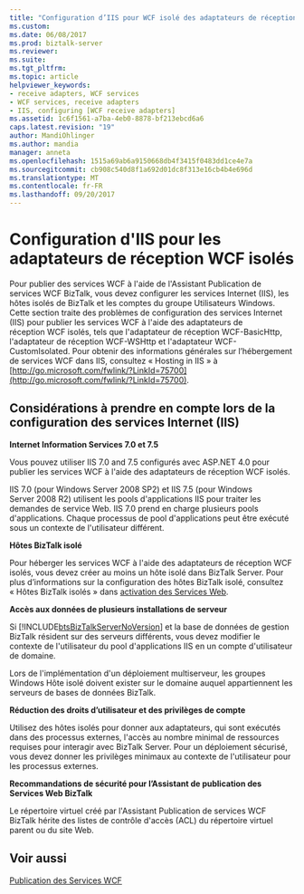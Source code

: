 ```yaml
---
title: "Configuration d’IIS pour WCF isolé des adaptateurs de réception | Documents Microsoft"
ms.custom: 
ms.date: 06/08/2017
ms.prod: biztalk-server
ms.reviewer: 
ms.suite: 
ms.tgt_pltfrm: 
ms.topic: article
helpviewer_keywords:
- receive adapters, WCF services
- WCF services, receive adapters
- IIS, configuring [WCF receive adapters]
ms.assetid: 1c6f1561-a7ba-4eb0-8878-bf213ebcd6a6
caps.latest.revision: "19"
author: MandiOhlinger
ms.author: mandia
manager: anneta
ms.openlocfilehash: 1515a69ab6a9150668db4f3415f0483dd1ce4e7a
ms.sourcegitcommit: cb908c540d8f1a692d01dc8f313e16cb4b4e696d
ms.translationtype: MT
ms.contentlocale: fr-FR
ms.lasthandoff: 09/20/2017
---
```

# <a name="configuring-iis-for-the-isolated-wcf-receive-adapters"></a>Configuration d'IIS pour les adaptateurs de réception WCF isolés
Pour publier des services WCF à l'aide de l'Assistant Publication de services WCF BizTalk, vous devez configurer les services Internet (IIS), les hôtes isolés de BizTalk et les comptes du groupe Utilisateurs Windows. Cette section traite des problèmes de configuration des services Internet (IIS) pour publier les services WCF à l'aide des adaptateurs de réception WCF isolés, tels que l'adaptateur de réception WCF-BasicHttp, l'adaptateur de réception WCF-WSHttp et l'adaptateur WCF-CustomIsolated. Pour obtenir des informations générales sur l’hébergement de services WCF dans IIS, consultez « Hosting in IIS » à [http://go.microsoft.com/fwlink/?LinkId=75700](http://go.microsoft.com/fwlink/?LinkId=75700).  
  
## <a name="considerations-when-configuring-iis"></a>Considérations à prendre en compte lors de la configuration des services Internet (IIS)  
 **Internet Information Services 7.0 et 7.5**  
  
 Vous pouvez utiliser IIS 7.0 and 7.5 configurés avec ASP.NET 4.0 pour publier les services WCF à l'aide des adaptateurs de réception WCF isolés.  
  
 IIS 7.0 (pour Windows Server 2008 SP2) et IIS 7.5 (pour Windows Server 2008 R2) utilisent les pools d'applications IIS pour traiter les demandes de service Web. IIS 7.0 prend en charge plusieurs pools d'applications. Chaque processus de pool d'applications peut être exécuté sous un contexte de l'utilisateur différent.  
  
 **Hôtes BizTalk isolé**  
  
 Pour héberger les services WCF à l'aide des adaptateurs de réception WCF isolés, vous devez créer au moins un hôte isolé dans BizTalk Server. Pour plus d’informations sur la configuration des hôtes BizTalk isolé, consultez « Hôtes BizTalk isolés » dans [activation des Services Web](../core/enabling-web-services.md).  
  
 **Accès aux données de plusieurs installations de serveur**  
  
 Si [!INCLUDE[btsBizTalkServerNoVersion](../includes/btsbiztalkservernoversion-md.md)] et la base de données de gestion BizTalk résident sur des serveurs différents, vous devez modifier le contexte de l'utilisateur du pool d'applications IIS en un compte d'utilisateur de domaine.  
  
 Lors de l'implémentation d'un déploiement multiserveur, les groupes Windows Hôte isolé doivent exister sur le domaine auquel appartiennent les serveurs de bases de données BizTalk.  
  
 **Réduction des droits d’utilisateur et des privilèges de compte**  
  
 Utilisez des hôtes isolés pour donner aux adaptateurs, qui sont exécutés dans des processus externes, l'accès au nombre minimal de ressources requises pour interagir avec BizTalk Server. Pour un déploiement sécurisé, vous devez donner les privilèges minimaux au contexte de l'utilisateur pour les processus externes.  
  
 **Recommandations de sécurité pour l’Assistant de publication des Services Web BizTalk**  
  
 Le répertoire virtuel créé par l'Assistant Publication de services WCF BizTalk hérite des listes de contrôle d'accès (ACL) du répertoire virtuel parent ou du site Web.  
  
## <a name="see-also"></a>Voir aussi  
 [Publication des Services WCF](../core/publishing-wcf-services.md)